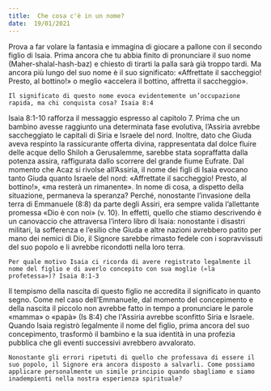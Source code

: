 ```yaml
---
title:  Che cosa c'è in un nome?
date:  19/01/2021
---
```


Prova a far volare la fantasia e immagina di giocare a pallone con il secondo figlio di Isaia. Prima ancora che tu abbia finito di pronunciare il suo nome (Maher-shalal-hash-baz) e chiesto di tirarti la palla sarà già troppo tardi. Ma ancora più lungo del suo nome è il suo significato: «Affrettate il saccheggio! Presto, al bottino!» o meglio «accelera il bottino, affretta il saccheggio».

`Il significato di questo nome evoca evidentemente un’occupazione rapida, ma chi conquista cosa? Isaia 8:4`

Isaia 8:1-10 rafforza il messaggio espresso al capitolo 7. Prima che un bambino avesse raggiunto una determinata fase evolutiva, l’Assiria avrebbe saccheggiato le capitali di Siria e Israele del nord. Inoltre, dato che Giuda aveva respinto la rassicurante offerta divina, rappresentata dal dolce fluire delle acque dello Shiloh a Gerusalemme, sarebbe stata sopraffatta dalla potenza assira, raffigurata dallo scorrere del grande fiume Eufrate. Dal momento che Acaz si rivolse all’Assiria, il nome dei figli di Isaia evocano tanto Giuda quanto Israele del nord: «Affrettate il saccheggio! Presto, al bottino!», «ma resterà un rimanente». In nome di cosa, a dispetto della situazione, permaneva la speranza? Perché, nonostante l’invasione della terra di Emmanuele (8:8) da parte degli Assiri, era sempre valida l’allettante promessa «Dio è con noi» (v. 10). In effetti, quello che stiamo descrivendo è un canovaccio che attraversa l’intero libro di Isaia: nonostante i disastri militari, la sofferenza e l’esilio che Giuda e altre nazioni avrebbero patito per mano dei nemici di Dio, il Signore sarebbe rimasto fedele con i sopravvissuti del suo popolo e li avrebbe ricondotti nella loro terra.

`Per quale motivo Isaia ci ricorda di avere registrato legalmente il nome del figlio e di averlo concepito con sua moglie («la profetessa»)? Isaia 8:1-3`

Il tempismo della nascita di questo figlio ne accredita il significato in quanto segno. Come nel caso dell’Emmanuele, dal momento del concepimento e della nascita il piccolo non avrebbe fatto in tempo a pronunciare le parole «mamma» o «papà» (Is 8:4) che l'Assiria avrebbe sconfitto Siria e Israele. Quando Isaia registrò legalmente il nome del figlio, prima ancora del suo concepimento, trasformò il bambino e la sua identità in una profezia pubblica che gli eventi successivi avrebbero avvalorato.

`Nonostante gli errori ripetuti di quello che professava di essere il suo popolo, il Signore era ancora disposto a salvarli. Come possiamo applicare personalmente un simile principio quando sbagliamo e siamo inadempienti nella nostra esperienza spirituale?`